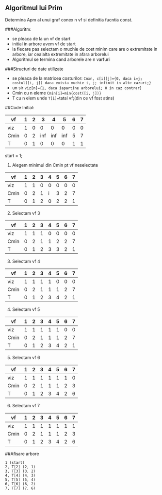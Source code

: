 Algoritmul lui Prim
---------------------

Determina Apm al unui graf conex n vf si definitia fucntia const.

###Algoritm:

* se pleaca de la un vf de start
* initial in arbore avem vf de start
* la fiecare pas selectam o muchie de cost minim care are o extremitate in arbore, iar cealalta extremitate in afara arborelui
* Algoritmul se termina cand arborele are n varfuri

###Structuri de date utilizate

* se pleaca de la matricea costurilor: ```Cnxn, c[i][j]={0, daca i=j; costul([i, j]) daca exista muchie i, j; infinit in alte cazuri;} ```
* un sir ```viz[n]={1, daca iapartine arborelui; 0 in caz contrar}```
* Cmin cu n eleme
	```Cmin[i]=min{cost([i, j])}```
* T cu n elem unde
	```T[i]=```tatal vf;(din ce vf fost atins)

##Code
Initial:

| vf   | 1 | 2 | 3   | 4   | 5   | 6 | 7 |
|------|---|---|-----|-----|-----|---|---|
| viz  | 1 | 0 | 0   | 0   | 0   | 0 | 0 |
| Cmin | 0 | 2 | inf | inf | inf | 5 | 7 |
| T    | 0 | 1 | 0   | 0   | 0   | 1 | 1 |

start = 1;

1) Alegem minimul din Cmin pt vf neselectate

|vf  |1|2|3|4|5|6|7|
|----|-|-|-|-|-|-|-|
|viz |1|1|0|0|0|0|0|
|Cmin|0|2|1|i|3|2|7|
|T   |0|1|2|0|2|2|1|

2) Selectam vf 3

|vf  |1|2|3|4|5|6|7|
|----|-|-|-|-|-|-|-|
|viz |1|1|1|0|0|0|0|
|Cmin|0|2|1|1|2|2|7|
|T   |0|1|2|3|3|2|1|

3) Selectam vf 4

|vf  |1|2|3|4|5|6|7|
|----|-|-|-|-|-|-|-|
|viz |1|1|1|1|0|0|0|
|Cmin|0|2|1|1|1|2|7|
|T   |0|1|2|3|4|2|1|

4) Selectam vf 5

|vf  |1|2|3|4|5|6|7|
|----|-|-|-|-|-|-|-|
|viz |1|1|1|1|1|0|0|
|Cmin|0|2|1|1|1|2|7|
|T   |0|1|2|3|4|2|1|

5) Selectam vf 6

|vf  |1|2|3|4|5|6|7|
|----|-|-|-|-|-|-|-|
|viz |1|1|1|1|1|1|0|
|Cmin|0|2|1|1|1|2|3|
|T   |0|1|2|3|4|2|6|

6) Selectam vf 7 

|vf  |1|2|3|4|5|6|7|
|----|-|-|-|-|-|-|-|
|viz |1|1|1|1|1|1|1|
|Cmin|0|2|1|1|1|2|3|
|T   |0|1|2|3|4|2|6|

##Afisare arbore
```
1 (start)
2, T[2] (2, 1)
3, T[3] (3, 2)
4, T[4] (4, 3)
5, T[5] (5, 4)
6, T[6] (6, 2)
7, T[7] (7, 6)
```